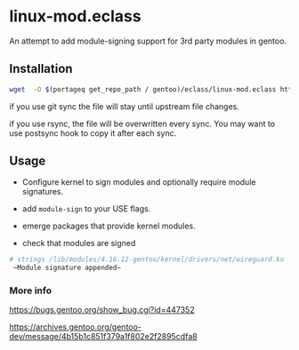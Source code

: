 # linux-mod.eclass

An attempt to add module-signing support for 3rd party modules in gentoo.

## Installation

```sh
wget  -O $(portageq get_repo_path / gentoo)/eclass/linux-mod.eclass https://github.com/gyakovlev/linux-mod.eclass/raw/master/linux-mod.eclass
```

if you use git sync the file will stay until upstream file changes.

if you use rsync, the file will be overwritten every sync.
You may want to use postsync hook to copy it after each sync.

## Usage

- Configure kernel to sign modules and optionally require module signatures.

- add `module-sign` to your USE flags.

- emerge packages that provide kernel modules.

- check that modules are signed
```sh
# strings /lib/modules/4.16.12-gentoo/kernel/drivers/net/wireguard.ko  | tail -1
 ~Module signature appended~
 ```


### More info
https://bugs.gentoo.org/show_bug.cgi?id=447352

https://archives.gentoo.org/gentoo-dev/message/4b15b1c851f379a1f802e2f2895cdfa8
